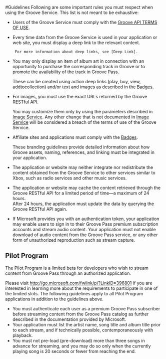 #Guidelines
Following are some important rules you must respect when using the Groove Service. This list is not meant to be exhaustive:   

+ Users of the Groove Service must comply with the [Groove API TERMS OF USE].    

+ Every time data from the Groove Service is used in your application or web site, you must display a deep link to the relevant content.  
 
	   For more information about deep links, see [Deep Link].  

+ You may only display an item of album art in connection with an opportunity to purchase the corresponding track in Groove or to promote the availability of the track in Groove Pass.    
 
	These can be created using action deep links (play, buy, view, addtocollection) and/or text and images as described in the [Badges].

+ For images, you must use the exact URLs returned by the Groove RESTful API.  
 
	You may customize them only by using the parameters described in [Image Service]. Any other change that is not documented in [Image Service] will be considered a breach of the terms of use of the Groove Service.

+ Affiliate sites and applications must comply with the [Badges].  

	These branding guidelines provide detailed information about how Groove assets, naming, references, and linking must be integrated in your application.

+ The application or website may neither integrate nor redistribute the content obtained from the Groove Service to other services similar to Xbox, such as radio services and other music services.

+ The application or website may cache the content retrieved through the Groove RESTful API for a limited period of time—a maximum of 24 hours.  
 After 24 hours, the application must update the data by querying the Groove RESTful API again.

+ If Microsoft provides you with an authentication token, your application may enable users to sign in to their Groove Pass premium subscription accounts and stream audio content. Your application must not enable download of audio content from the Groove Pass service, or any other form of unauthorized reproduction such as stream capture.  

## Pilot Program
The Pilot Program is a limited beta for developers who wish to stream content from Groove Pass through an authorized application.   

Please visit <http://go.microsoft.com/fwlink/p/?LinkID=396801> if you are interested in learning more about the requirements to participate in one of the limited slots. The following guidelines apply to all Pilot Program applications in addition to the guidelines above.   

+ You must authenticate each user as a premium Groove Pass subscriber before streaming content from the Groove Pass catalog as further described in the documentation provided by Microsoft.
+ Your application must list the artist name, song title and album title prior to each stream, and if technically possible, contemporaneously with playback.
+ You must not pre-load (pre-download) more than three songs in advance for streaming, and you may do so only when the currently playing song is 20 seconds or fewer from reaching the end.

[Groove API TERMS OF USE]: Groove%20API%20Terms%20of%20use.md
[Deep Link]: Deep%20Link.md
[Badges]: Badges.md
[Image Service]: Image%20Service.md

